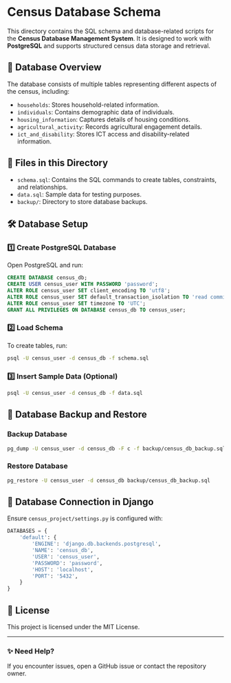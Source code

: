 # Census Database Schema

This directory contains the SQL schema and database-related scripts for the **Census Database Management System**. It is designed to work with **PostgreSQL** and supports structured census data storage and retrieval.

## 📌 Database Overview
The database consists of multiple tables representing different aspects of the census, including:
- `households`: Stores household-related information.
- `individuals`: Contains demographic data of individuals.
- `housing_information`: Captures details of housing conditions.
- `agricultural_activity`: Records agricultural engagement details.
- `ict_and_disability`: Stores ICT access and disability-related information.

## 📂 Files in this Directory
- `schema.sql`: Contains the SQL commands to create tables, constraints, and relationships.
- `data.sql`: Sample data for testing purposes.
- `backup/`: Directory to store database backups.

## 🛠 Database Setup
### 1️⃣ Create PostgreSQL Database
Open PostgreSQL and run:
```sql
CREATE DATABASE census_db;
CREATE USER census_user WITH PASSWORD 'password';
ALTER ROLE census_user SET client_encoding TO 'utf8';
ALTER ROLE census_user SET default_transaction_isolation TO 'read committed';
ALTER ROLE census_user SET timezone TO 'UTC';
GRANT ALL PRIVILEGES ON DATABASE census_db TO census_user;
```

### 2️⃣ Load Schema
To create tables, run:
```bash
psql -U census_user -d census_db -f schema.sql
```

### 3️⃣ Insert Sample Data (Optional)
```bash
psql -U census_user -d census_db -f data.sql
```

## 🔄 Database Backup and Restore
### Backup Database
```bash
pg_dump -U census_user -d census_db -F c -f backup/census_db_backup.sql
```

### Restore Database
```bash
pg_restore -U census_user -d census_db backup/census_db_backup.sql
```

## 📡 Database Connection in Django
Ensure `census_project/settings.py` is configured with:
```python
DATABASES = {
    'default': {
        'ENGINE': 'django.db.backends.postgresql',
        'NAME': 'census_db',
        'USER': 'census_user',
        'PASSWORD': 'password',
        'HOST': 'localhost',
        'PORT': '5432',
    }
}
```

## 📜 License
This project is licensed under the MIT License.

---
### ✨ Need Help?
If you encounter issues, open a GitHub issue or contact the repository owner.
